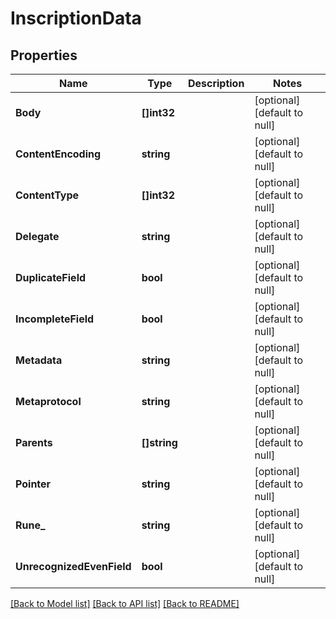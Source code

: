 # InscriptionData

## Properties
Name | Type | Description | Notes
------------ | ------------- | ------------- | -------------
**Body** | **[]int32** |  | [optional] [default to null]
**ContentEncoding** | **string** |  | [optional] [default to null]
**ContentType** | **[]int32** |  | [optional] [default to null]
**Delegate** | **string** |  | [optional] [default to null]
**DuplicateField** | **bool** |  | [optional] [default to null]
**IncompleteField** | **bool** |  | [optional] [default to null]
**Metadata** | **string** |  | [optional] [default to null]
**Metaprotocol** | **string** |  | [optional] [default to null]
**Parents** | **[]string** |  | [optional] [default to null]
**Pointer** | **string** |  | [optional] [default to null]
**Rune_** | **string** |  | [optional] [default to null]
**UnrecognizedEvenField** | **bool** |  | [optional] [default to null]

[[Back to Model list]](../README.md#documentation-for-models) [[Back to API list]](../README.md#documentation-for-api-endpoints) [[Back to README]](../README.md)

